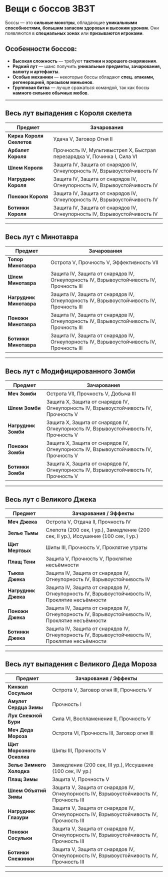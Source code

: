 # Вещи с боссов 3B3T

Боссы — это **сильные монстры**, обладающие **уникальными способностями, большим запасом здоровья и высоким уроном**. Они появляются в **специальных зонах** или **призываются игроками**.

## Особенности боссов:
- **Высокая сложность** — требуют **тактики и хорошего снаряжения**.
- **Редкий лут** — шанс получить **уникальные предметы, зачарования, валюту и артефакты**.
- **Особые механики** — некоторые боссы обладают **спец. атаками, регенерацией, призывом миньонов**.
- **Групповая битва** — лучше сражаться командой, так как боссы **намного сильнее обычных мобов**.

---

## Весь лут выпадения с Короля скелета

| **Предмет**               | **Зачарования** |
|---------------------------|----------------|
| **Кирка Короля Скелетов** | Удача V, Заговор Огня II |
| **Арбалет Короля**        | Прочность IV, Мультивыстрел X, Быстрая перезарядка V, Починка I, Сила VI |
| **Шлем Короля**           | Защита IV, Защита от снарядов IV, Огнеупорность IV, Взрывоустойчивость IV |
| **Нагрудник Короля**      | Защита IV, Защита от снарядов IV, Огнеупорность IV, Взрывоустойчивость IV |
| **Поножи Короля**         | Защита IV, Защита от снарядов IV, Огнеупорность IV, Взрывоустойчивость IV |
| **Ботинки Короля**        | Защита IV, Защита от снарядов IV, Огнеупорность IV, Взрывоустойчивость IV |

---

## Весь лут с Минотавра

| **Предмет**         | **Зачарования** |
|---------------------|----------------|
| **Топор Минотавра** | Острота V, Прочность V, Эффективность VII |
| **Шлем Минотавра**  | Защита IV, Защита от снарядов IV, Огнеупорность IV, Взрывоустойчивость IV, Прочность III |
| **Нагрудник Минотавра** | Защита IV, Защита от снарядов IV, Огнеупорность IV, Взрывоустойчивость IV, Прочность III |
| **Поножи Минотавра** | Защита IV, Защита от снарядов IV, Огнеупорность IV, Взрывоустойчивость IV, Прочность III |
| **Ботинки Минотавра** | Защита IV, Защита от снарядов IV, Огнеупорность IV, Взрывоустойчивость IV, Прочность III |

---

## Весь лут с Модифицированного Зомби

| **Предмет**     | **Зачарования** |
|---------------|----------------|
| **Меч Зомби**  | Острота VII, Прочность V, Добыча III |
| **Шлем Зомби**  | Защита X, Защита от снарядов IV, Огнеупорность IV, Взрывоустойчивость IV, Прочность V |
| **Нагрудник Зомби** | Защита X, Защита от снарядов IV, Огнеупорность IV, Взрывоустойчивость IV, Прочность V |
| **Поножи Зомби** | Защита X, Защита от снарядов IV, Огнеупорность IV, Взрывоустойчивость IV, Прочность V |
| **Ботинки Зомби** | Защита X, Защита от снарядов IV, Огнеупорность IV, Взрывоустойчивость IV, Прочность V |

---

## Весь лут с Великого Джека

| **Предмет**       | **Зачарования / Эффекты** |
|------------------|-------------------------|
| **Меч Джека**    | Острота V, Отдача II, Прочность IV |
| **Зелье Тьмы**   | Слепота (200 сек, I ур.), Замедление (200 сек, II ур.), Иссушение (100 сек, I ур.) |
| **Щит Мертвых**  | Шипы III, Прочность V, Проклятие утраты |
| **Плащ Тени**    | Защита V, Прочность V, Проклятие несъёмности |
| **Тыква Джека**  | Защита IV, Защита от снарядов IV, Огнеупорность IV, Взрывоустойчивость IV |
| **Нагрудник Джека** | Защита IV, Защита от снарядов IV, Огнеупорность IV, Взрывоустойчивость IV, Проклятие несъёмности |
| **Поножи Джека** | Защита IV, Защита от снарядов IV, Огнеупорность IV, Взрывоустойчивость IV, Проклятие несъёмности |
| **Ботинки Джека** | Защита IV, Защита от снарядов IV, Огнеупорность IV, Взрывоустойчивость IV, Проклятие несъёмности |

---

## Весь лут выпадения с Великого Деда Мороза

| **Предмет**               | **Зачарования / Эффекты** |
|--------------------------|-------------------------|
| **Кинжал Сосульки**      | Острота V, Заговор огня III, Прочность V |
| **Амулет Сердца Зимы**   | Прочность I |
| **Лук Снежной Бури**     | Сила VI, Воспламенение II, Прочность V |
| **Меч Деда Мороза**      | Острота VI, Прочность III, Заговор огня III |
| **Щит Морозного Осколка** | Шипы III, Прочность V |
| **Зелье Зимнего Холодка** | Замедление (200 сек, III ур.), Иссушение (100 сек, IV ур.) |
| **Плащ Зимы**           | Защита V, Прочность V |
| **Шлем Объятий Зимы**   | Защита V, Защита от снарядов IV, Огнеупорность IV, Взрывоустойчивость IV, Прочность III |
| **Нагрудник Глазури**   | Защита V, Защита от снарядов IV, Огнеупорность IV, Взрывоустойчивость IV, Прочность III |
| **Поножи Сосульки**     | Защита V, Защита от снарядов IV, Огнеупорность IV, Взрывоустойчивость IV, Прочность III |
| **Ботинки Снежинки**    | Защита V, Защита от снарядов IV, Огнеупорность IV, Взрывоустойчивость IV, Прочность III |

---